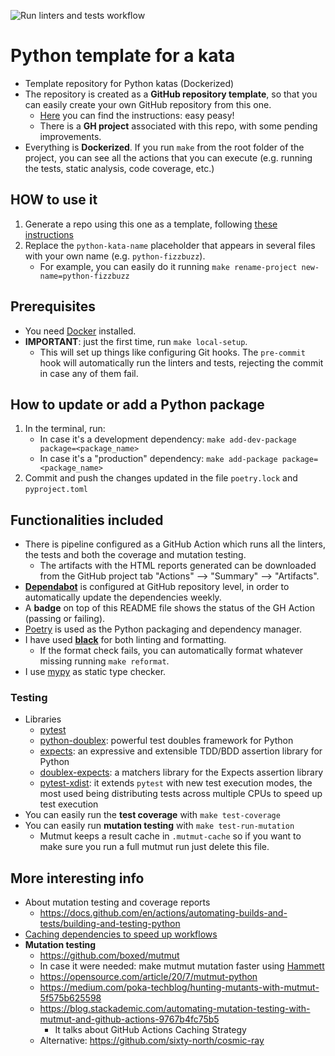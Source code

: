 ![Run linters and tests workflow](https://github.com/islomar/python-kata-template/actions/workflows/run-linters-and-tests.yml/badge.svg)

# Python template for a kata

- Template repository for Python katas (Dockerized)
- The repository is created as a **GitHub repository template**, so that you can easily create your own GitHub repository from this one.
  - [Here](https://docs.github.com/en/repositories/creating-and-managing-repositories/creating-a-repository-from-a-template#creating-a-repository-from-a-template) you can find the instructions: easy peasy!
  - There is a **GH project** associated with this repo, with some pending improvements.
- Everything is **Dockerized**. If you run `make` from the root folder of the project, you can see all the actions that you can execute (e.g. running the tests, static analysis, code coverage, etc.)


## HOW to use it
1. Generate a repo using this one as a template, following [these instructions](https://docs.github.com/en/repositories/creating-and-managing-repositories/creating-a-repository-from-a-template#creating-a-repository-from-a-template)
2. Replace the `python-kata-name` placeholder that appears in several files with your own name (e.g. `python-fizzbuzz`). 
   - For example, you can easily do it running `make rename-project new-name=python-fizzbuzz`


## Prerequisites
- You need [Docker](https://docs.docker.com/get-docker/) installed.
- **IMPORTANT**: just the first time, run `make local-setup`.
    - This will set up things like configuring Git hooks. The `pre-commit` hook will automatically run the linters and tests, rejecting the commit in case any of them fail.


## How to update or add a Python package
  1. In the terminal, run:
     - In case it's a development dependency: `make add-dev-package package=<package_name>` 
     - In case it's a "production" dependency: `make add-package package=<package_name>`
  2. Commit and push the changes updated in the file `poetry.lock` and `pyproject.toml`


## Functionalities included
- There is pipeline configured as a GitHub Action which runs all the linters, the tests and both the coverage and mutation testing.
  - The artifacts with the HTML reports generated can be downloaded from the GitHub project tab "Actions" --> "Summary" --> "Artifacts".
- [**Dependabot**](https://docs.github.com/code-security/dependabot/dependabot-version-updates/configuration-options-for-the-dependabot.yml-file) is configured at GitHub repository level, in order to automatically update the dependencies weekly.
- A **badge** on top of this README file shows the status of the GH Action (passing or failing).
- [Poetry](https://python-poetry.org) is used as the Python packaging and dependency manager. 
- I have used [**black**](https://github.com/psf/black) for both linting and formatting.
  - If the format check fails, you can automatically format whatever missing running `make reformat`.
- I use [mypy](https://mypy.readthedocs.io/en/stable/) as static type checker.

### Testing
  - Libraries
    - [pytest](https://docs.pytest.org)
    - [python-doublex](https://python-doublex.readthedocs.io/en/latest/): powerful test doubles framework for Python
    - [expects](https://expects.readthedocs.io/en/stable/): an expressive and extensible TDD/BDD assertion library for Python
    - [doublex-expects](https://github.com/jaimegildesagredo/doublex-expects): a matchers library for the Expects assertion library
    - [pytest-xdist](https://github.com/pytest-dev/pytest-xdist): it extends `pytest` with new test execution modes, the most used being distributing tests across multiple CPUs to speed up test execution
  - You can easily run the **test coverage** with `make test-coverage`
  - You can easily run **mutation testing** with `make test-run-mutation`
    - Mutmut keeps a result cache in `.mutmut-cache` so if you want to make sure you run a full mutmut run just delete this file.


## More interesting info
- About mutation testing and coverage reports
  - https://docs.github.com/en/actions/automating-builds-and-tests/building-and-testing-python
- [Caching dependencies to speed up workflows](https://docs.github.com/en/actions/using-workflows/caching-dependencies-to-speed-up-workflows)
- **Mutation testing**
  - https://github.com/boxed/mutmut
  - In case it were needed: make mutmut mutation faster using [Hammett](https://github.com/boxed/hammett)
  - https://opensource.com/article/20/7/mutmut-python
  - https://medium.com/poka-techblog/hunting-mutants-with-mutmut-5f575b625598
  - https://blog.stackademic.com/automating-mutation-testing-with-mutmut-and-github-actions-9767b4fc75b5
    - It talks about GitHub Actions Caching Strategy
  - Alternative: https://github.com/sixty-north/cosmic-ray
